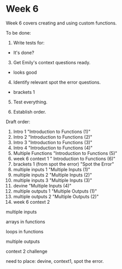 # Week 6

Week 6 covers creating and using custom functions.


To be done:

1. Write tests for:
 - It's done?

3. Get Emily's context questions ready.
 - looks good

4. Identify relevant spot the error questions.
 - brackets 1

5. Test everything.

6. Establish order.

Draft order:

1. Intro 1 "Introduction to Functions (1)"
2. Intro 2 "Introduction to Functions (2)"
3. Intro 3 "Introduction to Functions (3)"
4. Intro 4 "Introduction to Functions (4)"
5. Multiple Functions "Introduction to Functions (5)"
6. week 6 context 1 " Introduction to Functions (6)"
7. brackets 1 (from spot the error) "Spot the Error"
8. multiple inputs 1 "Multiple Inputs (1)"
9. multiple inputs 2 "Multiple Inputs (2)"
10. multiple inputs 3 "Multiple Inputs (3)"
11. devine "Multiple Inputs (4)"
12. multiple outputs 1 "Multiple Outputs (1)"
13. multiple outputs 2 "Multiple Outputs (2)"
14. week 6 context 2



multiple inputs

arrays in functions

loops in functions

multiple outputs

context 2
challenge

need to place: devine, context1, spot the error.
